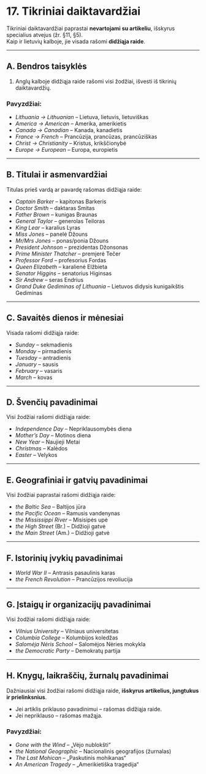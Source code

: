 # 17. Tikriniai daiktavardžiai

Tikriniai daiktavardžiai paprastai **nevartojami su artikeliu**, išskyrus specialius atvejus (žr. §11, §5).  
Kaip ir lietuvių kalboje, jie visada rašomi **didžiąja raide**.

---

## A. Bendros taisyklės
1. Anglų kalboje didžiąja raide rašomi visi žodžiai, išvesti iš tikrinių daiktavardžių.  

### Pavyzdžiai:
- *Lithuania → Lithuanian* – Lietuva, lietuvis, lietuviškas  
- *America → American* – Amerika, amerikietis  
- *Canada → Canadian* – Kanada, kanadietis  
- *France → French* – Prancūzija, prancūzas, prancūziškas  
- *Christ → Christianity* – Kristus, krikščionybė  
- *Europe → European* – Europa, europietis  

---

## B. Titulai ir asmenvardžiai
Titulas prieš vardą ar pavardę rašomas didžiąja raide:  

- *Captain Barker* – kapitonas Barkeris  
- *Doctor Smith* – daktaras Smitas  
- *Father Brown* – kunigas Braunas  
- *General Taylor* – generolas Teiloras  
- *King Lear* – karalius Lyras  
- *Miss Jones* – panelė Džouns  
- *Mr/Mrs Jones* – ponas/ponia Džouns  
- *President Johnson* – prezidentas Džonsonas  
- *Prime Minister Thatcher* – premjerė Tečer  
- *Professor Ford* – profesorius Fordas  
- *Queen Elizabeth* – karalienė Elžbieta  
- *Senator Higgins* – senatorius Higinsas  
- *Sir Andrew* – seras Endrius  
- *Grand Duke Gediminas of Lithuania* – Lietuvos didysis kunigaikštis Gediminas  

---

## C. Savaitės dienos ir mėnesiai
Visada rašomi didžiąja raide:  

- *Sunday* – sekmadienis  
- *Monday* – pirmadienis  
- *Tuesday* – antradienis  
- *January* – sausis  
- *February* – vasaris  
- *March* – kovas  

---

## D. Švenčių pavadinimai
Visi žodžiai rašomi didžiąja raide:  

- *Independence Day* – Nepriklausomybės diena  
- *Mother’s Day* – Motinos diena  
- *New Year* – Naujieji Metai  
- *Christmas* – Kalėdos  
- *Easter* – Velykos  

---

## E. Geografiniai ir gatvių pavadinimai
Visi žodžiai paprastai rašomi didžiąja raide:  

- *the Baltic Sea* – Baltijos jūra  
- *the Pacific Ocean* – Ramusis vandenynas  
- *the Mississippi River* – Misisipės upė  
- *the High Street* (Br.) – Didžioji gatvė  
- *the Main Street* (Am.) – Didžioji gatvė  

---

## F. Istorinių įvykių pavadinimai
- *World War II* – Antrasis pasaulinis karas  
- *the French Revolution* – Prancūzijos revoliucija  

---

## G. Įstaigų ir organizacijų pavadinimai
Visi žodžiai rašomi didžiąja raide:  

- *Vilnius University* – Vilniaus universitetas  
- *Columbia College* – Kolumbijos koledžas  
- *Salomėja Nėris School* – Salomėjos Nėries mokykla  
- *the Democratic Party* – Demokratų partija  

---

## H. Knygų, laikraščių, žurnalų pavadinimai
Dažniausiai visi žodžiai rašomi didžiąja raide, **išskyrus artikelius, jungtukus ir prielinksnius**.  
- Jei artiklis priklauso pavadinimui – rašomas didžiąja raide.  
- Jei nepriklauso – rašomas mažąja.  

### Pavyzdžiai:
- *Gone with the Wind* – „Vėjo nublokšti“  
- *the National Geographic* – Nacionalinis geografijos (žurnalas)  
- *The Last Mohican* – „Paskutinis mohikanas“  
- *An American Tragedy* – „Amerikietiška tragedija“  
